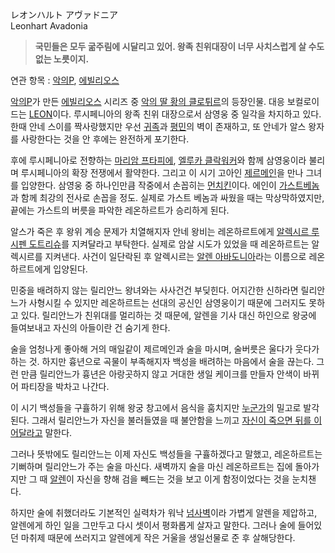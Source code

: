 レオンハルト アヴァドニア  
Leonhart Avadonia

> **국민들은 모두 굶주림에 시달리고 있어. 왕족 친위대장이 너무 사치스럽게 살 수도 없는 노릇이지.**

연관 항목 : [악의P](%EC%95%85%EC%9D%98P.md),
[에빌리오스](%EC%97%90%EB%B9%8C%EB%A6%AC%EC%98%A4%EC%8A%A4.md)

[악의P](%EC%95%85%EC%9D%98P.md)가 만든
[에빌리오스](%EC%97%90%EB%B9%8C%EB%A6%AC%EC%98%A4%EC%8A%A4.md) 시리즈 중 [악의 딸 황의 클로튀르](%EC%95%85%EC%9D%98%20%EB%94%B8%20%ED%99%A9%EC%9D%98%20%ED%81%B4%EB%A1%9C%ED%8A%80%EB%A5%B4.md)의 등장인물. 대응 보컬로이드는 [LEON](LEON.md)이다. 루시페니아의 왕족 친위
대장으로서 삼영웅 중 일각을 차지하고 있다. 한때 안네 스이를 짝사랑했지만 우선 [귀족](%EA%B7%80%EC%A1%B1.md)과
[평민](%ED%8F%89%EB%AF%BC.md)의 벽이 존재하고, 또 안네가 알스 왕자를 사랑한다는 것을 안 후에는 완전하게
포기한다.

후에 루시페니아로 전향하는 [마리암 프타피에](%EB%A7%88%EB%A6%AC%EC%95%94%20%ED%94%84%ED%83%80%ED%94%BC%EC%97%90.md), [엘루카 클락워커](%EC%97%98%EB%A3%A8%EC%B9%B4%20%ED%81%B4%EB%9D%BD%EC%9B%8C%EC%BB%A4.md)와 함께 삼영웅이라 불리며 루시페니아의 확장 전쟁에서 활약한다. 그리고 이 시기 고아인 
[제르메인](%EC%A0%9C%EB%A5%B4%EB%A9%94%EC%9D%B8%20%EC%95%84%EB%B0%94%EB%8F%84%EB%8B%88%EC%95%84.md)을 만나 그녀를 입양한다. 삼영웅 중 하나인만큼 작중에서 손꼽히는
[먼치킨](%EB%A8%BC%EC%B9%98%ED%82%A8.md)이다. 에인이 [가스트베놈](%EA%B0%80%EC%8A%A4%ED%8A%B8%20%EB%B2%A0%EB%86%88.md)과 함께 최강의 전사로 손꼽을
정도. 실제로 가스트 베놈과 싸웠을 때는 막상막하였지만, 끝에는 가스트의 버릇을 파악한 레온하르트가 승리하게 된다.

알스가 죽은 후 왕위 계승 문제가 치열해지자 안네 왕비는 레온하르트에게 [알렉시르 루시펜 도트리슈](%EC%95%8C%EB%A0%8C%20%EC%95%84%EB%B0%94%EB%8F%84%EB%8B%88%EC%95%84.md)를 지켜달라고 부탁한다. 실제로 암살 시도가
있었을 때 레온하르트는 알렉시르를 지켜낸다. 사건이 일단락된 후 알렉시르는 [알렌 아바도니아](%EC%95%8C%EB%A0%8C%20%EC%95%84%EB%B0%94%EB%8F%84%EB%8B%88%EC%95%84.md)라는 이름으로 레온하르트에게 입양된다.

민중을 배려하지 않는 릴리안느 왕녀와는 사사건건 부딪힌다. 어지간한 신하라면 릴리안느가 사형시킬 수 있지만 레온하르트는 선대의 공신인
삼영웅이기 때문에 그러지도 못하고 있다. 릴리안느가 친위대를 멀리하는 것 때문에, 알렌을 기사 대신 하인으로 왕궁에 들여보내고 자신의
아들이란 건 숨기게 한다.

술을 엄청나게 좋아해 거의 매일같이 제르메인과 술을 마시며, 술버릇은 울다가 웃다가 하는 것. 하지만 흉년으로 곡물이 부족해지자 백성을
배려하는 마음에서 술을 끊는다. 그런 만큼 릴리안느가 흉년은 아랑곳하지 않고 거대한 생일 케이크를 만들자 안색이 바뀌어 파티장을 박차고
나간다.

이 시기 백성들을 구휼하기 위해 왕궁 창고에서 음식을 훔치지만
[누군가](%EB%84%A4%EC%9D%B4%20%ED%94%84%ED%83%80%ED%94%BC%EC%97%90.md)의 밀고로
발각된다. 그래서 릴리안느가 자신을 불러들였을 때 불안함을 느끼고 [자신이 죽으면 뒤를 이어달라고](%EC%82%AC%EB%A7%9D%20%ED%94%8C%EB%9E%98%EA%B7%B8.md) 말한다.

그러나 뜻밖에도 릴리안느는 이제 자신도 백성들을 구휼하겠다고 말했고, 레온하르트는 기뻐하며 릴리안느가 주는 술을 마신다. 새벽까지 술을 마신
레온하르트는 집에 돌아가지만 그 때 [알렌](%EC%95%8C%EB%A0%8C%20%EC%95%84%EB%B0%94%EB%8F%84%EB%8B%88%EC%95%84.md)이 자신을 향해 검을 빼드는 것을 보고 이게 함정이었다는 것을 눈치챈다.

하지만 술에 취했더라도 기본적인 실력차가 워낙 [넘사벽](%EB%84%98%EC%82%AC%EB%B2%BD.md)이라 가볍게 알렌을
제압하고, 알렌에게 하인 일을 그만두고 다시 셋이서 평화롭게 살자고 말한다. 그러나 술에 들어있던 마취제 때문에 쓰러지고 알렌에게 작은
거울을 생일선물로 준 후 살해당한다.


